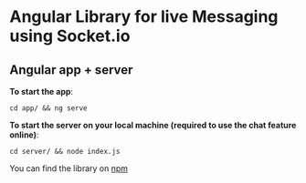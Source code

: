 # Angular Library for live Messaging using Socket.io

## Angular app + server

**To start the app**:

`cd app/ && ng serve`

**To start the server on your local machine (required to use the chat feature online)**:

`cd server/ && node index.js`

You can find the library on [npm](https://www.npmjs.com/package/@gabriele-salvo/socket-chat-angular)
